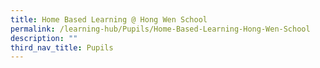 ```yaml
---
title: Home Based Learning @ Hong Wen School
permalink: /learning-hub/Pupils/Home-Based-Learning-Hong-Wen-School
description: ""
third_nav_title: Pupils
---
```

